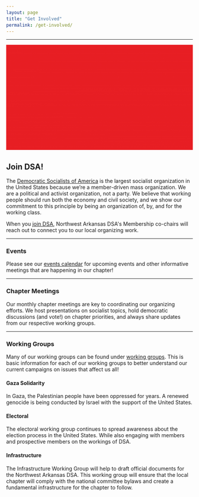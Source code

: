 ```yaml
---
layout: page
title: "Get Involved"
permalink: /get-involved/
---
```

---

[![Want to get involved with Northwest Arkansas DSA? Join us!](assets/images/DSA/dsa-gif-logo.gif)](https://act.dsausa.org/donate/membership/)

<h2>Join DSA!</h2>

The [Democratic Socialists of America](https://www.dsausa.org/) is the largest socialist organization in the United States because we’re a member-driven mass organization. We are a political and activist organization, not a party. We believe that working people should run both the economy and civil society, and we show our commitment to this principle by being an organization of, by, and for the working class.

When you [join DSA](https://www.dsausa.org/join), Northwest Arkansas DSA's Membership co-chairs will reach out to connect you to our local organizing work.

---

<h3>Events</h3>

Please see our [events calendar](../events-calendar/) for upcoming events and other informative meetings that are happening in our chapter!

---

<h3>Chapter Meetings</h3>

Our monthly chapter meetings are key to coordinating our organizing efforts. We host presentations on socialist topics, hold democratic discussions (and vote!) on chapter priorities, and always share updates from our respective working groups. 

---

<h3>Working Groups</h3>

Many of our working groups can be found under [working groups](../working-groups/). This is basic information for each of our working groups to better understand our current campaigns on issues that affect us all!

<h4>Gaza Solidarity</h4>
In Gaza, the Palestinian people have been oppressed for years. A renewed genocide is being conducted by Israel with the support of the United States.

<h4>Electoral</h4>
The electoral working group continues to spread awareness about the election process in the United States. While also engaging with members and prospective members on the workings of DSA.

<h4>Infrastructure</h4>
The Infrastructure Working Group will help to draft official documents for the Northwest Arkansas DSA. This working group will ensure that the local chapter will comply with the national committee bylaws and create a fundamental infrastructure for the chapter to follow.